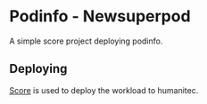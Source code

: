 # Podinfo - Newsuperpod

A simple score project deploying podinfo.

## Deploying

[Score](https://score.dev/) is used to deploy the workload to humanitec.

